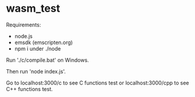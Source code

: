 # wasm_test
Requirements:

*  node.js
*  emsdk (emscripten.org)
*  npm i under ./node


Run './c/compile.bat' on Windows.

Then run 'node index.js'.

Go to localhost:3000/c to see C functions test or localhost:3000/cpp to see C++ functions test.
